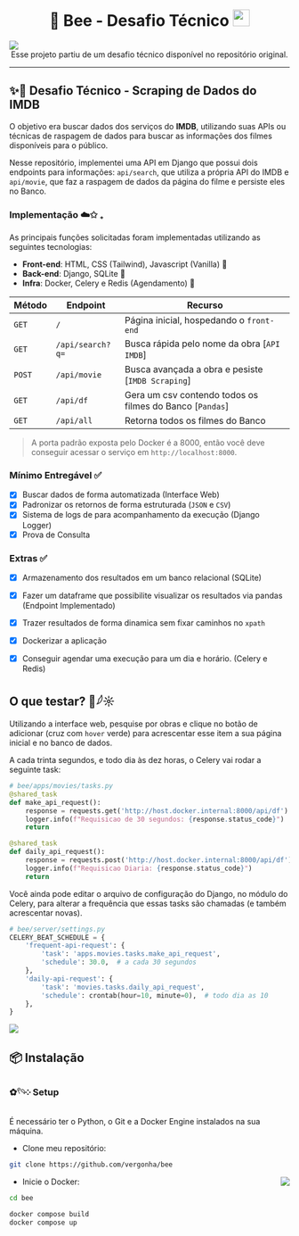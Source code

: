 

<h1 align="center">
  🐝
  Bee - Desafio Técnico
  <img src="https://cdn3.emoji.gg/emojis/1887_python.png" width="30px">
</h1>
<div style="display: flex; align-items: center;">
    <img src="https://i.imgur.com/B90tHjI.png" style="align-self: flex-start;" />
</div>

<center>
Esse projeto partiu de um desafio técnico disponível no repositório original. 
</center>
</div>

---

## ✨🌼 Desafio Técnico - Scraping de Dados do IMDB 

O objetivo era buscar dados dos serviços do **IMDB**, utilizando suas APIs ou técnicas de raspagem de dados para buscar as informações dos filmes disponíveis para o público. 

Nesse repositório, implementei uma API em Django que possui dois endpoints para informações: `api/search`, que utiliza a própria API do IMDB e `api/movie`, que faz a raspagem de dados da página do filme e persiste eles no Banco. 

### Implementação ☁️✩ ₊

As principais funções solicitadas foram implementadas utilizando as seguintes tecnologias:

- **Front-end**: HTML, CSS (Tailwind), Javascript (Vanilla) 🥞
- **Back-end**: Django, SQLite 🧇
- **Infra**: Docker, Celery e Redis (Agendamento) 🧸

|Método|Endpoint| Recurso |
|--|--|--|
|`GET`| `/` | Página inicial, hospedando o `front-end` |
|`GET`| `/api/search?q=` | Busca rápida pelo nome da obra [`API IMDB`]  |
|`POST`| `/api/movie` | Busca avançada a obra e pesiste [`IMDB Scraping`]  |
|`GET`| `/api/df` | Gera um csv contendo todos os filmes do Banco [`Pandas`]  |
|`GET`| `/api/all` | Retorna todos os filmes do Banco  |
> A porta padrão exposta pelo Docker é a 8000, então você deve conseguir acessar o serviço em `http://localhost:8000`. 

### Mínimo Entregável  ✅

 - [X] Buscar dados de forma automatizada (Interface Web)
- [X]   Padronizar os retornos de forma estruturada (`JSON` e `CSV`)
- [X]  Sistema de logs de para acompanhamento da execução (Django Logger)
- [X]  Prova de Consulta

### Extras ✅

- [X]   Armazenamento dos resultados em um banco relacional (SQLite)
- [X]   Fazer um dataframe que possibilite visualizar os resultados via pandas (Endpoint Implementado)
- [X]  Trazer resultados de forma dinamica sem fixar caminhos no  `xpath`
- [X]  Dockerizar a aplicação 
- [X]  Conseguir agendar uma execução para um dia e horário. (Celery e Redis)


## O que testar? 🍯𓆪☼

Utilizando a interface web, pesquise por obras e clique no botão de adicionar (cruz com `hover` verde) para acrescentar esse item a sua página inicial e no banco de dados. 

A cada trinta segundos, e todo dia às dez horas, o Celery vai rodar a seguinte task: 

```python
# bee/apps/movies/tasks.py
@shared_task
def make_api_request():
    response = requests.get('http://host.docker.internal:8000/api/df')
    logger.info(f"Requisicao de 30 segundos: {response.status_code}")
    return

@shared_task
def daily_api_request():
    response = requests.post('http://host.docker.internal:8000/api/df')
    logger.info(f"Requisicao Diaria: {response.status_code}")
    return
```

Você ainda pode editar o arquivo de configuração do Django, no módulo do Celery, para alterar a frequência que essas tasks são chamadas (e também acrescentar novas).

```python
# bee/server/settings.py
CELERY_BEAT_SCHEDULE = {
    'frequent-api-request': {
        'task': 'apps.movies.tasks.make_api_request',
        'schedule': 30.0,  # a cada 30 segundos
    },
    'daily-api-request': {
        'task': 'movies.tasks.daily_api_request',
        'schedule': crontab(hour=10, minute=0),  # todo dia as 10
    },
}

```

<div style="display: flex;, align-items: center;">
	<img src="https://i0.wp.com/media3.giphy.com/media/eHQ5BsgBIBIGI/giphy.gif" />
</div>

## 📦 Instalação

###  ✿𓍢𓄹༶ Setup

É necessário ter o Python, o Git e a Docker Engine instalados na sua máquina. 
- Clone meu repositório:
 ```bash
git clone https://github.com/vergonha/bee
```
<img align="right" src="https://i.imgur.com/P8PJKTD.png" />

 - Inicie o Docker: 
```bash
cd bee

docker compose build 
docker compose up 
```







